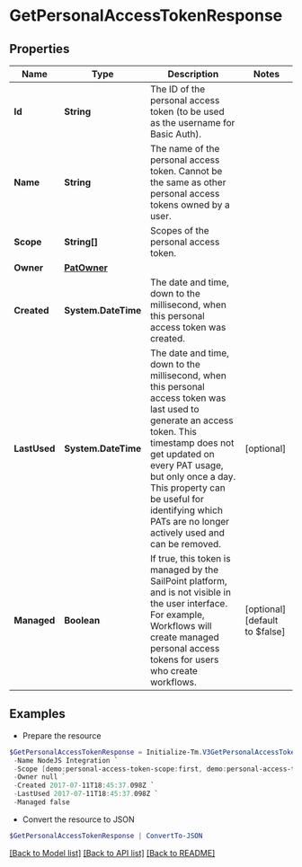 # GetPersonalAccessTokenResponse
## Properties

Name | Type | Description | Notes
------------ | ------------- | ------------- | -------------
**Id** | **String** | The ID of the personal access token (to be used as the username for Basic Auth). | 
**Name** | **String** | The name of the personal access token. Cannot be the same as other personal access tokens owned by a user. | 
**Scope** | **String[]** | Scopes of the personal  access token. | 
**Owner** | [**PatOwner**](PatOwner.md) |  | 
**Created** | **System.DateTime** | The date and time, down to the millisecond, when this personal access token was created. | 
**LastUsed** | **System.DateTime** | The date and time, down to the millisecond, when this personal access token was last used to generate an access token. This timestamp does not get updated on every PAT usage, but only once a day. This property can be useful for identifying which PATs are no longer actively used and can be removed. | [optional] 
**Managed** | **Boolean** | If true, this token is managed by the SailPoint platform, and is not visible in the user interface. For example, Workflows will create managed personal access tokens for users who create workflows. | [optional] [default to $false]

## Examples

- Prepare the resource
```powershell
$GetPersonalAccessTokenResponse = Initialize-Tm.V3GetPersonalAccessTokenResponse  -Id 86f1dc6fe8f54414950454cbb11278fa `
 -Name NodeJS Integration `
 -Scope [demo:personal-access-token-scope:first, demo:personal-access-token-scope:second] `
 -Owner null `
 -Created 2017-07-11T18:45:37.098Z `
 -LastUsed 2017-07-11T18:45:37.098Z `
 -Managed false
```

- Convert the resource to JSON
```powershell
$GetPersonalAccessTokenResponse | ConvertTo-JSON
```

[[Back to Model list]](../README.md#documentation-for-models) [[Back to API list]](../README.md#documentation-for-api-endpoints) [[Back to README]](../README.md)

